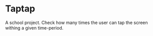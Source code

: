 # Taptap
A school project. Check how many times the user can tap the screen withing a given time-period.
